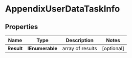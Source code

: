 # AppendixUserDataTaskInfo


## Properties

| Name | Type | Description | Notes |
|------------ | ------------- | ------------- | -------------|
**Result** | **IEnumerable<AppendixUserDataResultInfo>** | array of results |[optional]|